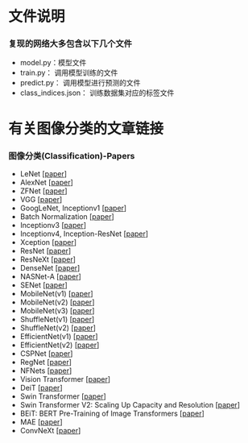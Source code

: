 # 文件说明

### 复现的网络大多包含以下几个文件
* model.py：模型文件
* train.py： 调用模型训练的文件
* predict.py： 调用模型进行预测的文件
* class_indices.json： 训练数据集对应的标签文件

# 有关图像分类的文章链接

### 图像分类(Classification)-Papers
* LeNet [[paper](http://lushuangning.oss-cn-beijing.aliyuncs.com/CNN%E5%AD%A6%E4%B9%A0%E7%B3%BB%E5%88%97/Gradient-Based_Learning_Applied_to_Document_Recognition.pdf)]
* AlexNet [[paper](http://papers.nips.cc/paper/4824-imagenet-classification-with-deep-convolutional-neural-networks.pdf)]
* ZFNet [[paper](https://arxiv.org/abs/1311.2901)]
* VGG [[paper](https://arxiv.org/abs/1409.1556)]
* GoogLeNet, Inceptionv1 [[paper](https://arxiv.org/abs/1409.4842)]
* Batch Normalization [[paper](https://arxiv.org/abs/1502.03167)]
* Inceptionv3 [[paper](https://arxiv.org/abs/1512.00567)]
* Inceptionv4, Inception-ResNet [[paper](https://arxiv.org/abs/1602.07261)]
* Xception [[paper](https://arxiv.org/abs/1610.02357)]
* ResNet [[paper](https://arxiv.org/abs/1512.03385)]
* ResNeXt [[paper](https://arxiv.org/abs/1611.05431)]
* DenseNet [[paper](https://arxiv.org/abs/1608.06993)]
* NASNet-A [[paper](https://arxiv.org/abs/1707.07012)]
* SENet [[paper](https://arxiv.org/abs/1709.01507)]
* MobileNet(v1) [[paper](https://arxiv.org/abs/1704.04861)]
* MobileNet(v2) [[paper](https://arxiv.org/abs/1801.04381)]
* MobileNet(v3) [[paper](https://arxiv.org/abs/1905.02244)]
* ShuffleNet(v1) [[paper](https://arxiv.org/abs/1707.01083)]
* ShuffleNet(v2) [[paper](https://arxiv.org/abs/1807.11164)]
* EfficientNet(v1) [[paper](https://arxiv.org/abs/1905.11946)]
* EfficientNet(v2) [[paper](https://arxiv.org/abs/2104.00298)]
* CSPNet [[paper](https://arxiv.org/abs/1911.11929)]
* RegNet [[paper](https://arxiv.org/abs/2003.13678)]
* NFNets [[paper](https://arxiv.org/abs/2102.06171)]
* Vision Transformer [[paper](https://arxiv.org/abs/2010.11929)]
* DeiT [[paper](https://arxiv.org/abs/2012.12877)]
* Swin Transformer [[paper](https://arxiv.org/abs/2103.14030)]
* Swin Transformer V2: Scaling Up Capacity and Resolution [[paper](https://arxiv.org/abs/2111.09883)]
* BEiT: BERT Pre-Training of Image Transformers [[paper](https://arxiv.org/abs/2106.08254)]
* MAE [[paper](https://arxiv.org/abs/2111.06377)]
* ConvNeXt [[paper](https://arxiv.org/abs/2201.03545)]

